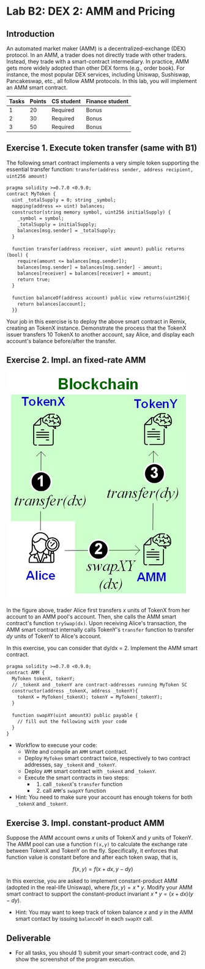 Lab B2: DEX 2: AMM and Pricing
===

Introduction
---

An automated market maker (AMM) is a decentralized-exchange (DEX) protocol. In an AMM, a trader does not directly trade with other traders. Instead, they trade with a smart-contract intermediary. In practice, AMM gets more widely adopted than other DEX forms (e.g., order book). For instance, the most popular DEX services, including Uniswap, Sushiswap, Pancakeswap, etc., all follow AMM protocols. In this lab, you will implement an AMM smart contract.


| Tasks | Points | CS student | Finance student |
| --- | --- | --- | --- |
|  1  | 20 |  Required | Bonus |
|  2  | 30 | Required | Bonus |
|  3  | 50 | Required | Bonus |


Exercise 1. Execute token transfer (same with B1)
---

The following smart contract implements a very simple token supporting the essential transfer function: `transfer(address sender, address recipient, uint256 amount)` 

```
pragma solidity >=0.7.0 <0.9.0; 
contract MyToken {  
  uint _totalSupply = 0; string _symbol;  
  mapping(address => uint) balances;  
  constructor(string memory symbol, uint256 initialSupply) {
    _symbol = symbol;
    _totalSupply = initialSupply;
    balances[msg.sender] = _totalSupply;  
  }
  
  function transfer(address receiver, uint amount) public returns (bool) {    
    require(amount <= balances[msg.sender]);        
    balances[msg.sender] = balances[msg.sender] - amount;    
    balances[receiver] = balances[receiver] + amount;    
    return true;  
  }

  function balanceOf(address account) public view returns(uint256){
    return balances[account];
  }}
```

Your job in this exercise is to deploy the above smart contract in Remix, creating an TokenX instance. Demonstrate the process that the TokenX issuer transfers 10 TokenX to another account, say Alice, and display each account's balance before/after the transfer.


Exercise 2. Impl. an fixed-rate AMM
---

![AMM design diagram](lab-amm.jpg)

In the figure above, trader Alice first transfers $x$ units of TokenX from her account to an AMM pool's account. Then, she calls the AMM smart contract's function `trySwap(dx)`. Upon receiving Alice's transaction, the AMM smart contract internally calls TokenY's `transfer` function to transfer $dy$ units of TokenY to Alice's account.

In this exercise, you can consider that dy/dx = 2. Implement the AMM smart contract.

```
pragma solidity >=0.7.0 <0.9.0; 
contract AMM {
  MyToken tokenX, tokenY;
  // _tokenX and _tokenY are contract-addresses running MyToken SC
  constructor(address _tokenX, address _tokenY){
    tokenX = MyToken(_tokenX); tokenY = MyToken(_tokenY);
  }

  function swapXY(uint amountX) public payable {
    // fill out the following with your code
  } 
}
```

- Workflow to execuse your code:
    - Write and compile an `AMM` smart contract.
    - Deploy `MyToken` smart contract twice, respectively to two contract addresses, say `_tokenX` and `_tokenY`.
    - Deploy `AMM` smart contract with `_tokenX` and `_tokenY`.
    - Execute the smart contracts in two steps: 
        - 1) call `_tokenX`'s `transfer` function
        - 2) call `AMM`'s `swapXY` function
- Hint: You need to make sure your account has enough tokens for both `_tokenX` and `_tokenY`.

Exercise 3. Impl. constant-product AMM
---

Suppose the AMM account owns $x$ units of TokenX and $y$ units of TokenY. The AMM pool can use a function `f(x,y)` to calculate the exchange rate between TokenX and TokenY on the fly. Specifically, it enforces that function value is constant before and after each token swap, that is,

$$f(x,y)=f(x+dx,y-dy)$$

In this exercise, you are asked to implement constant-product AMM (adopted in the real-life Uniswap), where $f(x,y)=x*y$. Modify your AMM smart contract to support the constant-product invariant $x*y=(x+dx)(y-dy)$.

- Hint: You may want to keep track of token balance $x$ and $y$ in the AMM smart contact by issuing `balanceOf` in each `swapXY` call.

Deliverable
---

- For all tasks, you should 1) submit your smart-contract code, and 2) show the screenshot of the program execution. 

